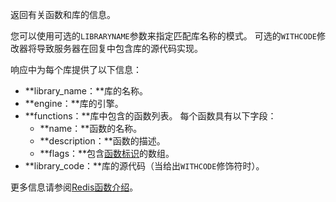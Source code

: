 返回有关函数和库的信息。

您可以使用可选的`LIBRARYNAME`参数来指定匹配库名称的模式。
可选的`WITHCODE`修改器将导致服务器在回复中包含库的源代码实现。

响应中为每个库提供了以下信息：

* **library_name：**库的名称。
* **engine：**库的引擎。
* **functions：**库中包含的函数列表。
  每个函数具有以下字段：
  * **name：**函数的名称。
  * **description：**函数的描述。
  * **flags：**包含[函数标识](/docs/manual/programmability/functions-intro/#function-flags)的数组。
* **library_code：**库的源代码（当给出`WITHCODE`修饰符时）。

更多信息请参阅[Redis函数介绍](/topics/functions-intro)。
